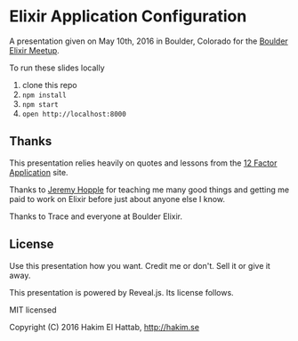 # Elixir Application Configuration

A presentation given on May 10th, 2016 in Boulder, Colorado for the [Boulder Elixir Meetup](http://www.meetup.com/boulder-elixir/).

To run these slides locally

1. clone this repo
2. `npm install`
3. `npm start`
4. `open http://localhost:8000`

## Thanks

This presentation relies heavily on quotes and lessons from the [12 Factor Application](12factor.net) site.

Thanks to [Jeremy Hopple](https://github.com/jthopple) for teaching me many good things and getting me paid to work on Elixir before just about anyone else I know.

Thanks to Trace and everyone at Boulder Elixir.

## License

Use this presentation how you want. Credit me or don't. Sell it or give it away.

This presentation is powered by Reveal.js. Its license follows.

MIT licensed

Copyright (C) 2016 Hakim El Hattab, http://hakim.se
